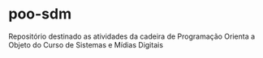 # poo-sdm
Repositório destinado as atividades da cadeira de Programação Orienta a Objeto do Curso de Sistemas e Mídias Digitais
